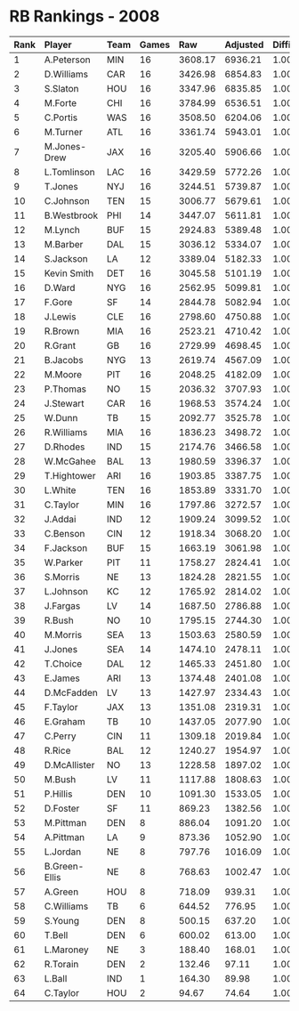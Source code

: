 # RB Rankings - 2008

| Rank | Player        | Team | Games | Raw     | Adjusted | Difficulty | Avg/Game | Typical | Consistency | Trend    |
| :----| :-------------| :----| :-----| :-------| :--------| :----------| :--------| :-------| :-----------| :--------|
| 1    | A.Peterson    | MIN  | 16    | 3608.17 | 6936.21  | 1.000      | 433.51   | 444.96  | 9/0/7       | +99.4%   |
| 2    | D.Williams    | CAR  | 16    | 3426.98 | 6854.83  | 1.000      | 428.43   | 420.52  | 9/1/6       | +130.8%  |
| 3    | S.Slaton      | HOU  | 16    | 3347.96 | 6835.85  | 1.000      | 427.24   | 422.71  | 8/0/8       | +118.5%  |
| 4    | M.Forte       | CHI  | 16    | 3784.99 | 6536.51  | 1.000      | 408.53   | 439.33  | 10/1/5      | +64.1%   |
| 5    | C.Portis      | WAS  | 16    | 3508.50 | 6204.06  | 1.000      | 387.75   | 369.31  | 6/1/9       | +68.0%   |
| 6    | M.Turner      | ATL  | 16    | 3361.74 | 5943.01  | 1.000      | 371.44   | 362.96  | 8/2/6       | +93.2%   |
| 7    | M.Jones-Drew  | JAX  | 16    | 3205.40 | 5906.66  | 1.000      | 369.17   | 411.06  | 9/3/4       | +76.1%   |
| 8    | L.Tomlinson   | LAC  | 16    | 3429.59 | 5772.26  | 1.000      | 360.77   | 380.91  | 10/2/4      | +68.7%   |
| 9    | T.Jones       | NYJ  | 16    | 3244.51 | 5739.87  | 1.000      | 358.74   | 394.16  | 8/3/5       | +91.7%   |
| 10   | C.Johnson     | TEN  | 15    | 3006.77 | 5679.61  | 1.000      | 378.64   | 359.25  | 8/0/7       | +107.4%  |
| 11   | B.Westbrook   | PHI  | 14    | 3447.07 | 5611.81  | 1.000      | 400.84   | 423.40  | 9/1/4       | +195.4%  |
| 12   | M.Lynch       | BUF  | 15    | 2924.83 | 5389.48  | 1.000      | 359.30   | 334.61  | 6/0/9       | +113.9%  |
| 13   | M.Barber      | DAL  | 15    | 3036.12 | 5334.07  | 1.000      | 355.60   | 330.69  | 8/1/6       | +255.1%  |
| 14   | S.Jackson     | LA   | 12    | 3389.04 | 5182.33  | 1.000      | 431.86   | 472.02  | 7/2/3       | +77.2%   |
| 15   | Kevin Smith   | DET  | 16    | 3045.58 | 5101.19  | 1.000      | 318.82   | 343.90  | 8/1/7       | +109.4%  |
| 16   | D.Ward        | NYG  | 16    | 2562.95 | 5099.81  | 1.000      | 318.74   | 310.09  | 8/0/8       | +127.3%  |
| 17   | F.Gore        | SF   | 14    | 2844.78 | 5082.94  | 1.000      | 363.07   | 338.49  | 4/3/7       | +61.9%   |
| 18   | J.Lewis       | CLE  | 16    | 2798.60 | 4750.88  | 1.000      | 296.93   | 310.94  | 7/1/8       | +84.2%   |
| 19   | R.Brown       | MIA  | 16    | 2523.21 | 4710.42  | 1.000      | 294.40   | 283.66  | 8/3/5       | +66.1%   |
| 20   | R.Grant       | GB   | 16    | 2729.99 | 4698.45  | 1.000      | 293.65   | 289.01  | 7/2/7       | +115.8%  |
| 21   | B.Jacobs      | NYG  | 13    | 2619.74 | 4567.09  | 1.000      | 351.31   | 311.43  | 5/0/8       | +106.4%  |
| 22   | M.Moore       | PIT  | 16    | 2048.25 | 4182.09  | 1.000      | 261.38   | 263.32  | 9/1/6       | +392.2%  |
| 23   | P.Thomas      | NO   | 15    | 2036.32 | 3707.93  | 1.000      | 247.20   | 226.50  | 7/1/7       | +420.9%  |
| 24   | J.Stewart     | CAR  | 16    | 1968.53 | 3574.24  | 1.000      | 223.39   | 221.50  | 8/1/7       | +195.0%  |
| 25   | W.Dunn        | TB   | 15    | 2092.77 | 3525.78  | 1.000      | 235.05   | 223.74  | 7/2/6       | +98.6%   |
| 26   | R.Williams    | MIA  | 16    | 1836.23 | 3498.72  | 1.000      | 218.67   | 229.28  | 9/0/7       | +128.8%  |
| 27   | D.Rhodes      | IND  | 15    | 2174.76 | 3466.58  | 1.000      | 231.11   | 227.63  | 7/1/7       | +272.7%  |
| 28   | W.McGahee     | BAL  | 13    | 1980.59 | 3396.37  | 1.000      | 261.26   | 224.42  | 5/1/7       | +169.8%  |
| 29   | T.Hightower   | ARI  | 16    | 1903.85 | 3387.75  | 1.000      | 211.73   | 219.39  | 8/2/6       | +115.7%  |
| 30   | L.White       | TEN  | 16    | 1853.89 | 3331.70  | 1.000      | 208.23   | 234.83  | 7/3/6       | +149.1%  |
| 31   | C.Taylor      | MIN  | 16    | 1797.86 | 3272.57  | 1.000      | 204.54   | 217.94  | 10/0/6      | +223.5%  |
| 32   | J.Addai       | IND  | 12    | 1909.24 | 3099.52  | 1.000      | 258.29   | 269.85  | 7/0/5       | +137.4%  |
| 33   | C.Benson      | CIN  | 12    | 1918.34 | 3068.20  | 1.000      | 255.68   | 268.72  | 5/1/6       | +147.0%  |
| 34   | F.Jackson     | BUF  | 15    | 1663.19 | 3061.98  | 1.000      | 204.13   | 229.06  | 11/0/4      | +140.8%  |
| 35   | W.Parker      | PIT  | 11    | 1758.27 | 2824.41  | 1.000      | 256.76   | 245.11  | 3/3/5       | +71.9%   |
| 36   | S.Morris      | NE   | 13    | 1824.28 | 2821.55  | 1.000      | 217.04   | 210.58  | 6/0/7       | +87.9%   |
| 37   | L.Johnson     | KC   | 12    | 1765.92 | 2814.02  | 1.000      | 234.50   | 205.50  | 5/0/7       | +185.5%  |
| 38   | J.Fargas      | LV   | 14    | 1687.50 | 2786.88  | 1.000      | 199.06   | 187.01  | 7/0/7       | +180.1%  |
| 39   | R.Bush        | NO   | 10    | 1795.15 | 2744.30  | 1.000      | 274.43   | 243.17  | 4/0/6       | +127.2%  |
| 40   | M.Morris      | SEA  | 13    | 1503.63 | 2580.59  | 1.000      | 198.51   | 159.55  | 6/0/7       | +200.7%  |
| 41   | J.Jones       | SEA  | 14    | 1474.10 | 2478.11  | 1.000      | 177.01   | 176.83  | 8/1/5       | +247.4%  |
| 42   | T.Choice      | DAL  | 12    | 1465.33 | 2451.80  | 1.000      | 204.32   | 273.11  | 9/0/3       | +1180.6% |
| 43   | E.James       | ARI  | 13    | 1374.48 | 2401.08  | 1.000      | 184.70   | 176.87  | 7/0/6       | +829.8%  |
| 44   | D.McFadden    | LV   | 13    | 1427.97 | 2334.43  | 1.000      | 179.57   | 182.67  | 7/0/6       | +219.4%  |
| 45   | F.Taylor      | JAX  | 13    | 1351.08 | 2319.31  | 1.000      | 178.41   | 165.61  | 4/1/8       | INACTIVE |
| 46   | E.Graham      | TB   | 10    | 1437.05 | 2077.90  | 1.000      | 207.79   | 215.73  | 4/1/5       | INACTIVE |
| 47   | C.Perry       | CIN  | 11    | 1309.18 | 2019.84  | 1.000      | 183.62   | 166.63  | 6/0/5       | INACTIVE |
| 48   | R.Rice        | BAL  | 12    | 1240.27 | 1954.97  | 1.000      | 162.91   | 167.30  | 6/1/5       | INACTIVE |
| 49   | D.McAllister  | NO   | 13    | 1228.58 | 1897.02  | 1.000      | 145.92   | 136.27  | 6/1/6       | +239.2%  |
| 50   | M.Bush        | LV   | 11    | 1117.88 | 1808.63  | 1.000      | 164.42   | 125.35  | 6/0/5       | +1147.5% |
| 51   | P.Hillis      | DEN  | 10    | 1091.30 | 1533.05  | 1.000      | 153.30   | 136.08  | 5/0/5       | INACTIVE |
| 52   | D.Foster      | SF   | 11    | 869.23  | 1382.56  | 1.000      | 125.69   | 120.40  | 6/1/4       | +658.1%  |
| 53   | M.Pittman     | DEN  | 8     | 886.04  | 1091.20  | 1.000      | 136.40   | 132.78  | 4/2/2       | INACTIVE |
| 54   | A.Pittman     | LA   | 9     | 873.36  | 1052.90  | 1.000      | 116.99   | 109.76  | 4/2/3       | +233.7%  |
| 55   | L.Jordan      | NE   | 8     | 797.76  | 1016.09  | 1.000      | 127.01   | 135.04  | 4/1/3       | +456.3%  |
| 56   | B.Green-Ellis | NE   | 8     | 768.63  | 1002.47  | 1.000      | 125.31   | 126.03  | 4/1/3       | INACTIVE |
| 57   | A.Green       | HOU  | 8     | 718.09  | 939.31   | 1.000      | 117.41   | 117.82  | 5/0/3       | INACTIVE |
| 58   | C.Williams    | TB   | 6     | 644.52  | 776.95   | 1.000      | 129.49   | 98.94   | 2/1/3       | +160.2%  |
| 59   | S.Young       | DEN  | 8     | 500.15  | 637.20   | 1.000      | 79.65    | 87.46   | 4/0/4       | +202.5%  |
| 60   | T.Bell        | DEN  | 6     | 600.02  | 613.00   | 1.000      | 102.17   | 78.62   | 3/0/3       | +185.2%  |
| 61   | L.Maroney     | NE   | 3     | 188.40  | 168.01   | 1.000      | 56.00    | 56.00   | 1/1/1       | INACTIVE |
| 62   | R.Torain      | DEN  | 2     | 132.46  | 97.11    | 1.000      | 48.55    | 48.55   | 1/0/1       | INACTIVE |
| 63   | L.Ball        | IND  | 1     | 164.30  | 89.98    | 1.000      | 89.98    | 89.98   | 0/1/0       | N/A      |
| 64   | C.Taylor      | HOU  | 2     | 94.67   | 74.64    | 1.000      | 37.32    | 37.32   | 1/0/1       | INACTIVE |

